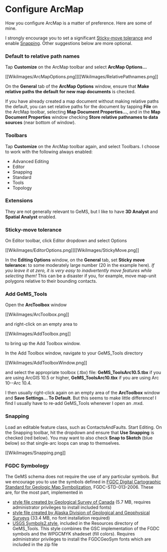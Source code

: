 # Configure ArcMap

How you configure ArcMap is a matter of preference. Here are some of mine. 

I strongly encourage you to set a significant [Sticky-move tolerance](#StickyMoveTolerance) and enable [Snapping](#Snapping). Other suggestions below are more optional.



### Default to relative path names

Tap **Customize** on the ArcMap toolbar and select **ArcMap Options...**

[[WikiImages/ArcMapOptions.png]][[WikiImages/RelativePathnames.png]]

On the **General** tab of the **ArcMap Options** window, ensure that **Make relative paths the default for new map documents** is checked. 

If you have already created a map document without making relative paths the default, you can set relative paths for the document by tapping **File** on the ArcMap toolbar, selecting **Map Document Properties...**, and in the **Map Document Properties** window checking **Store relative pathnames to data sources** (near bottom of window).



### Toolbars

Tap **Customize** on the ArcMap toolbar again, and select Toolbars. I choose to work with the following always enabled:

- Advanced Editing
- Editor
- Snapping
- Standard
- Tools
- Topology



### Extensions

They are not generally relevant to GeMS, but I like to have **3D Analyst** and **Spatial Analyst** enabled.



### <a name="StickyMoveTolerance"></a>Sticky-move tolerance

On Editor toolbar, click Editor dropdown and select Options

[[WikiImages/EditorOptions.png]][[WikiImages/StickyMove.png]]

In the **Editing Options** window, on the **General** tab, set **Sticky move tolerance:** to some moderately large number (20 in the example here).  *If you leave it at zero, it is very easy to inadvertently move features while selecting them!* This can be a disaster if you, for example, move map-unit polygons relative to their bounding contacts. 



### Add GeMS_Tools

Open the **ArcToolbox** window 

[[WikiImages/ArcToolbox.png]]

and right-click on an empty area to 

[[WikiImages/AddToolbox.png]] 

to bring up the Add Toolbox window. 

In the Add Toolbox window, navigate to your GeMS_Tools directory 

[[WikiImages/AddToolboxWindow.png]]

and select the appropriate toolbox (.tbx) file: **GeMS_ToolsArc10.5.tbx** if you are using ArcGIS 10.5 or higher, **GeMS_ToolsArc10.tbx** if you are using Arc 10--Arc 10.4. 

I then usually right-click again on an empty area of the **ArcToolbox** window and **Save Settings... To Default**. But this seems to make little difference!  I find I usually have to re-add GeMS_Tools whenever I open an .mxd.

  

### <a name="Snapping"></a>Snapping

Load an editable feature class, such as ContactsAndFaults. Start Editing. On the Snapping toolbar, hit the dropdown and ensure that **Use Snapping** is checked (red below). You may want to also check **Snap to Sketch** (blue below) so that single-arc loops can snap to themselves.

[[WikiImages/Snapping.png]]



### FGDC Symbology

The GeMS schema does not require the use of any particular symbols.  But we encourage you to use the symbols defined in [FGDC Digital Cartographic Standard for Geologic Map Symbolization](https://ngmdb.usgs.gov/fgdc_gds/), FGDC-STD-013-2006.  These are, for the most part, implemented in 

- [style file created by Geological Survey of Canada](https://ngmdb.usgs.gov/Info/standards/GeMS/docs/GSC_FGDC-style.zip) (5.7 MB, requires administrator privileges to install included fonts) 
- [style file created by Alaska Division of Geological and Geophysical Surveys](https://ngmdb.usgs.gov/Info/standards/GeMS/docs/AKDGGS-style_10-2013.zip) (33.4 MB, no font installation required)
- [USGS Symbols2.style](https://github.com/usgs/GeMS_Tools/blob/master/Resources/USGS_Symbols2.zip), included in the Resources directory of GeMS_Tools. This style combines the GSC implementation of the FGDC symbols and the WPGCMYK shadeset (fill colors).  Requires administrator privileges to install the FGDCGeoSym fonts which are included in the zip file